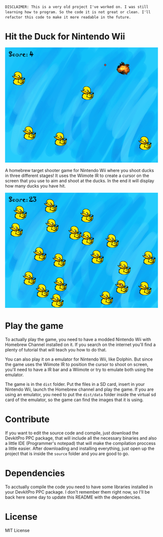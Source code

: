 ``
DISCLAIMER:
	This is a very old project I've worked on. I was still learning how to program. So the code it is not great or clean. I'll refactor this code to make it more readable in the future.
``


# Hit the Duck for Nintendo Wii

![Hit the duck screen shot](screenshots/first.png)

A homebrew target shooter game for Nintendo Wii where you shoot ducks in three different stages! It uses the Wiimote IR to create a cursor on the screen that you use to aim and shoot at the ducks. In the end it will display how many ducks you have hit.

![Hit the duck screen shot](screenshots/second.png)

# Play the game 

To actually play the game, you need to have a modded Nintendo Wii with Homebrew Channel installed on it. If you search on the internet you'll find a plenty of tutorial that will teach you how to do that.

You can also play it on a emulator for Nintendo Wii, like Dolphin. But since the game uses the Wiimote IR to position the cursor to shoot on screen, you'll need to have a IR bar and a Wiimote or try to emulate both using the emulator.

The game is in the ``dist`` folder. Put the files in a SD card, insert in your Nintendo Wii, launch the Homebrew channel and play the game. If you are using an emulator, you need to put the ``dist/data`` folder inside the virtual sd card of the emulator, so the game can find the images that it is using.

# Contribute

If you want to edit the source code and compile, just download the DevkitPro PPC package, that will include all the necessary binaries and also a little IDE (Programmer's notepad) that will make the compilation proccess a little easier. After downloading and installing everything, just open up the project that is inside the ``source`` folder and you are good to go.

# Dependencies

To acctually compile the code you need to have some libraries installed in your DevkitPro PPC package. I don't remember them right now, so I'll be back here some day to update this README with the dependencies.

# License

MIT License

